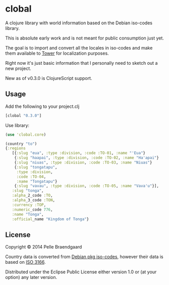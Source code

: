 # clobal

A clojure library with world information based on the Debian iso-codes library.

This is absolute early work and is not meant for public consumption just yet.

The goal is to import and convert all the locales in iso-codes and make them available to [Tower](https://github.com/ptaoussanis/tower) for localization purposes.

Right now it's just basic information that I personally need to sketch out a new project.

New as of v0.3.0 is ClojureScript support.

## Usage

Add the following to your project.clj

```clojure
[clobal "0.3.0"]
```

Use library:

```clojure
(use 'clobal.core)
```

```clojure
(country "to")
{:regions
   [{:slug "eua", :type :division, :code :TO-01, :name "'Eua"}
    {:slug "haapai", :type :division, :code :TO-02, :name "Ha'apai"}
    {:slug "niuas", :type :division, :code :TO-03, :name "Niuas"}
    {:slug "tongatapu",
     :type :division,
     :code :TO-04,
     :name "Tongatapu"}
    {:slug "vavau", :type :division, :code :TO-05, :name "Vava'u"}],
   :slug "tonga",
   :alpha_2_code :TO,
   :alpha_3_code :TON,
   :currency :TOP,
   :numeric_code 776,
   :name "Tonga",
   :official_name "Kingdom of Tonga"}

```

## License

Copyright © 2014 Pelle Braendgaard

Country data is converted from [Debian pkg iso-codes](http://pkg-isocodes.alioth.debian.org/), however their data is based on [ISO 3166](http://www.iso.org/iso/country_codes).

Distributed under the Eclipse Public License either version 1.0 or (at
your option) any later version.
